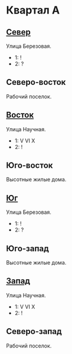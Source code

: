 # Квартал А

## [Север](./540080.md)

Улица Березовая.

* 1:    !
* 2:    ?

## Северо-восток

Рабочий поселок.

## [Восток](./550090.md)

Улица Научная.

* 1:    V   VI  X
* 2:    !

## Юго-восток

Высотные жилые дома.

## [Юг](./540100.md)

Улица Березовая.

* 1:    !
* 2:    ?

## Юго-запад

Высотные жилые дома.

## [Запад](./520090.md)

Улица Научная.

* 1:    V   VI  X
* 2:    !

## Северо-запад

Рабочий поселок.
